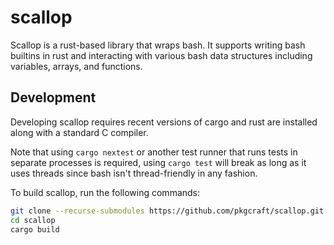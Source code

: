 # scallop

Scallop is a rust-based library that wraps bash. It supports writing bash
builtins in rust and interacting with various bash data structures including
variables, arrays, and functions.

## Development

Developing scallop requires recent versions of cargo and rust are installed
along with a standard C compiler.

Note that using `cargo nextest` or another test runner that runs tests in
separate processes is required, using `cargo test` will break as long as it
uses threads since bash isn't thread-friendly in any fashion.

To build scallop, run the following commands:

```bash
git clone --recurse-submodules https://github.com/pkgcraft/scallop.git
cd scallop
cargo build
```
